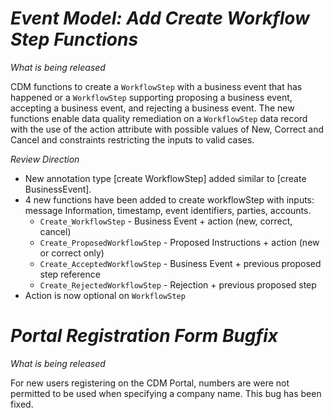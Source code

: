 # *Event Model: Add Create Workflow Step Functions*

_What is being released_

CDM functions to create a `WorkflowStep` with a business event that has happened or a `WorkflowStep` supporting proposing a business event, accepting a business event, and rejecting a business event. The new functions enable data quality remediation on a `WorkflowStep` data record with the use of the action attribute with possible values of New, Correct and Cancel and constraints restricting the inputs to valid cases.

_Review Direction_

- New annotation type [create WorkflowStep] added similar to [create BusinessEvent].
- 4 new functions have been added to create workflowStep with inputs: message Information, timestamp, event identifiers, parties, accounts.
  - `Create_WorkflowStep` - Business Event + action (new, correct, cancel)
  - `Create_ProposedWorkflowStep` - Proposed Instructions + action (new or correct only)
  - `Create_AcceptedWorkflowStep` - Business Event + previous proposed step reference
  - `Create_RejectedWorkflowStep` - Rejection + previous proposed step
- Action is now optional on `WorkflowStep`

# *Portal Registration Form Bugfix*

_What is being released_

For new users registering on the CDM Portal, numbers are were not permitted to be used when specifying a company name. This bug has been fixed.
